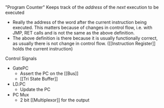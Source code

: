"Program Counter"
Keeps track of the *address* of the *next* execution to be executed
* Really the address of the word after the current instruction being executed. This matters because of changes in control flow, i.e. with JMP, RET calls and is not the same as the above definition. 
* The above definition is there because it is usually functionally correct, as usually there is not change in control flow.
([[Instruction Register]] holds the current instruction)

Control Signals
* GatePC
	* Assert the PC on the [[Bus]]
	* [[Tri State Buffer]]
* LD.PC
	* Update the PC
* PC Mux
	* 2 bit [[Multiplexor]] for the output


